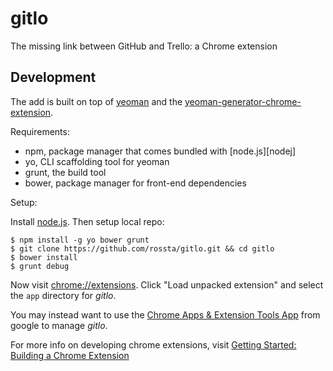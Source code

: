 gitlo
=====

The missing link between GitHub and Trello: a Chrome extension

## Development

The add is built on top of [yeoman](http://yeoman.io/) and the [yeoman-generator-chrome-extension](https://github.com/yeoman/generator-chrome-extension).

Requirements:

* npm, package manager that comes bundled with [node.js][nodej]
* yo, CLI scaffolding tool for yeoman
* grunt, the build tool
* bower, package manager for front-end dependencies

Setup:

Install [node.js][nodejs]. Then setup local repo:

```
$ npm install -g yo bower grunt
$ git clone https://github.com/rossta/gitlo.git && cd gitlo
$ bower install
$ grunt debug
```

Now visit [chrome://extensions](chrome://extensions/). Click "Load unpacked
extension" and select the `app` directory for *gitlo*.

You may instead want to use the [Chrome Apps & Extension Tools App](https://chrome.google.com/webstore/detail/chrome-apps-extensions-de/ohmmkhmmmpcnpikjeljgnaoabkaalbgc?hl=en) from google to manage *gitlo*.

For more info on developing chrome extensions, visit [Getting Started: Building
a Chrome Extension](https://developer.chrome.com/extensions/getstarted)

[nodejs]: [http://nodejs.org]
